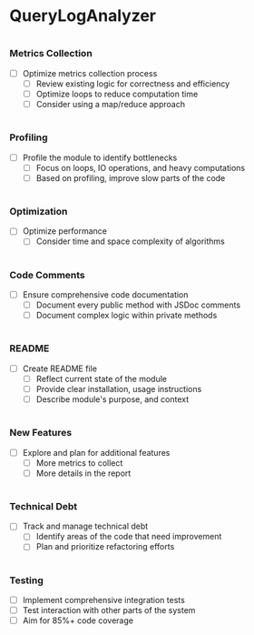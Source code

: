 # QueryLogAnalyzer

#

### Metrics Collection

- [ ] Optimize metrics collection process
  - [ ] Review existing logic for correctness and efficiency
  - [ ] Optimize loops to reduce computation time
  - [ ] Consider using a map/reduce approach

#

### Profiling

- [ ] Profile the module to identify bottlenecks
  - [ ] Focus on loops, IO operations, and heavy computations
  - [ ] Based on profiling, improve slow parts of the code

#

### Optimization

- [ ] Optimize performance
  - [ ] Consider time and space complexity of algorithms

#

### Code Comments

- [ ] Ensure comprehensive code documentation
  - [ ] Document every public method with JSDoc comments
  - [ ] Document complex logic within private methods

#

### README

- [ ] Create README file
  - [ ] Reflect current state of the module
  - [ ] Provide clear installation, usage instructions
  - [ ] Describe module's purpose, and context

#

### New Features

- [ ] Explore and plan for additional features
  - [ ] More metrics to collect
  - [ ] More details in the report

#

### Technical Debt

- [ ] Track and manage technical debt
  - [ ] Identify areas of the code that need improvement
  - [ ] Plan and prioritize refactoring efforts

#

### Testing

- [ ] Implement comprehensive integration tests
- [ ] Test interaction with other parts of the system
- [ ] Aim for 85%+ code coverage

#
